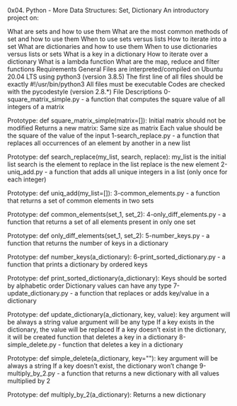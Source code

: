 0x04. Python - More Data Structures: Set, Dictionary
An introductory project on:

What are sets and how to use them
What are the most common methods of set and how to use them
When to use sets versus lists
How to iterate into a set
What are dictionaries and how to use them
When to use dictionaries versus lists or sets
What is a key in a dictionary
How to iterate over a dictionary
What is a lambda function
What are the map, reduce and filter functions
Requirements
General
Files are interpreted/compiled on Ubuntu 20.04 LTS using python3 (version 3.8.5)
The first line of all files should be exactly #!/usr/bin/python3
All files must be executable
Codes are checked with the pycodestyle (version 2.8.*)
File Descriptions
0-square_matrix_simple.py - a function that computes the square value of all integers of a matrix

Prototype: def square_matrix_simple(matrix=[]):
Initial matrix should not be modified
Returns a new matrix:
Same size as matrix
Each value should be the square of the value of the input
1-search_replace.py - a function that replaces all occurrences of an element by another in a new list

Prototype: def search_replace(my_list, search, replace):
my_list is the initial list
search is the element to replace in the list
replace is the new element
2-uniq_add.py - a function that adds all unique integers in a list (only once for each integer)

Prototype: def uniq_add(my_list=[]):
3-common_elements.py - a function that returns a set of common elements in two sets

Prototype: def common_elements(set_1, set_2):
4-only_diff_elements.py - a function that returns a set of all elements present in only one set

Prototype: def only_diff_elements(set_1, set_2):
5-number_keys.py - a function that returns the number of keys in a dictionary

Prototype: def number_keys(a_dictionary):
6-print_sorted_dictionary.py - a function that prints a dictionary by ordered keys

Prototype: def print_sorted_dictionary(a_dictionary):
Keys should be sorted by alphabetic order
Dictionary values can have any type
7-update_dictionary.py - a function that replaces or adds key/value in a dictionary

Prototype: def update_dictionary(a_dictionary, key, value):
key argument will be always a string
value argument will be any type
If a key exists in the dictionary, the value will be replaced
If a key doesn’t exist in the dictionary, it will be created function that deletes a key in a dictionary
8-simple_delete.py - function that deletes a key in a dictionary

Prototype: def simple_delete(a_dictionary, key=""):
key argument will be always a string
If a key doesn’t exist, the dictionary won’t change
9-multiply_by_2.py - a function that returns a new dictionary with all values multiplied by 2

Prototype: def multiply_by_2(a_dictionary):
Returns a new dictionary
